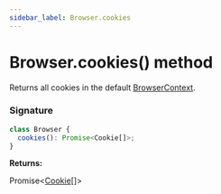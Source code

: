 ```yaml
---
sidebar_label: Browser.cookies
---
```


# Browser.cookies() method

Returns all cookies in the default [BrowserContext](./puppeteer.browsercontext.md).

### Signature

```typescript
class Browser {
  cookies(): Promise<Cookie[]>;
}
```

**Returns:**

Promise&lt;[Cookie](./puppeteer.cookie.md)\[\]&gt;
